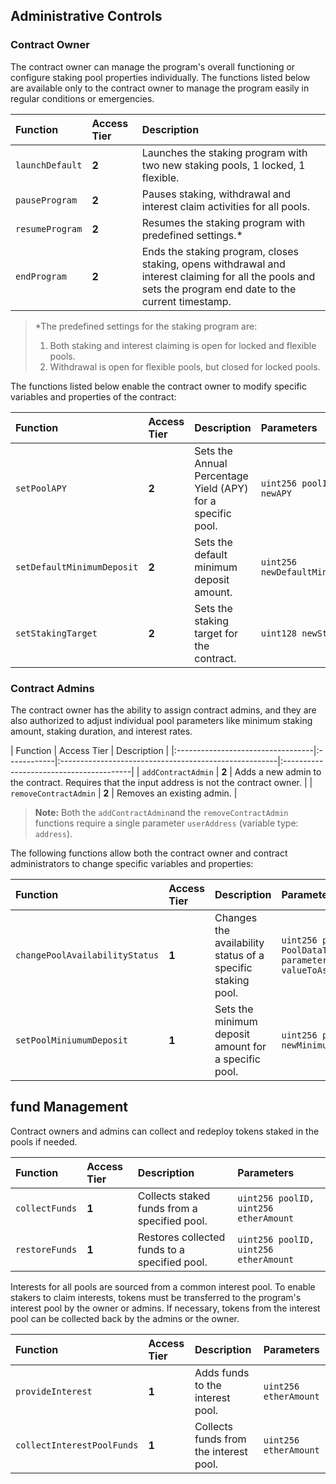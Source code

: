 ## Administrative Controls
### Contract Owner
The contract owner can manage the program's overall functioning or configure staking pool properties individually. The functions listed below are available only to the contract owner to manage the program easily in regular conditions or emergencies.

| Function                          | Access Tier | Description |
|:----------------------------------|:------------|:------------|
| `launchDefault`                   | **2**       | Launches the staking program with two new staking pools, 1 locked, 1 flexible. |
| `pauseProgram`                    | **2**       | Pauses staking, withdrawal and interest claim activities for all pools. |
| `resumeProgram`                   | **2**       | Resumes the staking program with predefined settings.* |
| `endProgram`                      | **2**       | Ends the staking program, closes staking, opens withdrawal and interest claiming for all the pools and sets the program end date to the current timestamp. |

> *The predefined settings for the staking program are:
> 1. Both staking and interest claiming is open for locked and flexible pools.
> 2. Withdrawal is open for flexible pools, but closed for locked pools.


The functions listed below enable the contract owner to modify specific variables and properties of the contract:

| Function                          | Access Tier | Description                                           | Parameters                              |
|:----------------------------------|:------------|:------------------------------------------------------|:----------------------------------------|
| `setPoolAPY`                      | **2**       | Sets the Annual Percentage Yield (APY) for a specific pool. | `uint256 poolID, uint256 newAPY`        |
| `setDefaultMinimumDeposit`        | **2**       | Sets the default minimum deposit amount.              | `uint256 newDefaultMinimumDeposit`      |
| `setStakingTarget`                | **2**       | Sets the staking target for the contract.             | `uint128 newStakingTarget`              |

### Contract Admins
The contract owner has the ability to assign contract admins, and they are also authorized to adjust individual pool parameters like minimum staking amount, staking duration, and interest rates.

| Function                          | Access Tier | Description |
|:----------------------------------|:------------|:------------------------------------------------------|:----------------------------------------|
| `addContractAdmin`                | **2**       | Adds a new admin to the contract. Requires that the input address is not the contract owner. |
| `removeContractAdmin`             | **2**       | Removes an existing admin. |

> **Note:** Both the `addContractAdmin`and the `removeContractAdmin` functions require a single parameter `userAddress` (variable type: `address`).


The following functions allow both the contract owner and contract administrators to change specific variables and properties:

| Function                          | Access Tier | Description                                           | Parameters                              |
|:----------------------------------|:------------|:------------------------------------------------------|:----------------------------------------|
| `changePoolAvailabilityStatus`    | **1**       | Changes the availability status of a specific staking pool. | `uint256 poolID, PoolDataType parameterToChange, bool valueToAssign` |
| `setPoolMiniumumDeposit`          | **1**       | Sets the minimum deposit amount for a specific pool.  | `uint256 poolID, uint256 newMinimumDepositAmount` |

## fund Management
Contract owners and admins can collect and redeploy tokens staked in the pools if needed.

| Function                          | Access Tier | Description                                           | Parameters                              |
|:----------------------------------|:------------|:------------------------------------------------------|:----------------------------------------|
| `collectFunds`                    | **1**       | Collects staked funds from a specified pool.          | `uint256 poolID, uint256 etherAmount`   |
| `restoreFunds`                    | **1**       | Restores collected funds to a specified pool.         | `uint256 poolID, uint256 etherAmount`   |


Interests for all pools are sourced from a common interest pool. To enable stakers to claim interests, tokens must be transferred to the program's interest pool by the owner or admins. If necessary, tokens from the interest pool can be collected back by the admins or the owner.

| Function                          | Access Tier | Description                                           | Parameters                              |
|:----------------------------------|:------------|:------------------------------------------------------|:----------------------------------------|
| `provideInterest`                 | **1**       | Adds funds to the interest pool.                      | `uint256 etherAmount`                   |
| `collectInterestPoolFunds`        | **1**       | Collects funds from the interest pool.                | `uint256 etherAmount`                   |
